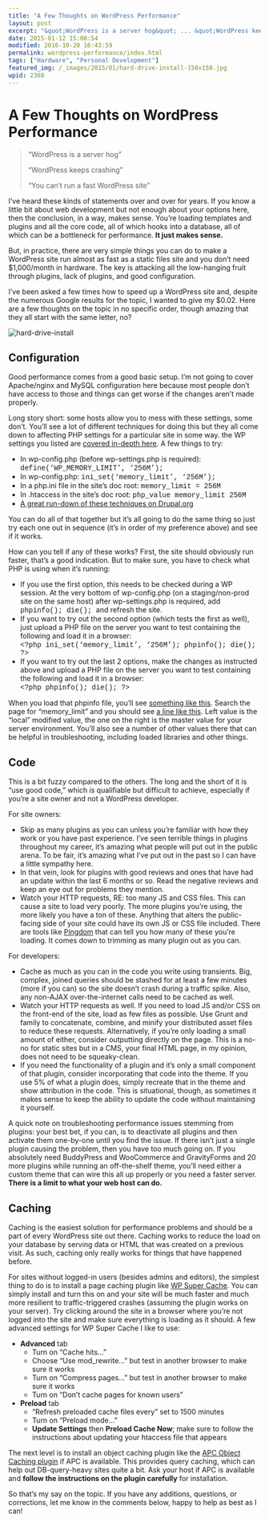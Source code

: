 ```yaml
---
title: "A Few Thoughts on WordPress Performance"
layout: post
excerpt: "&quot;WordPress is a server hog&quot; ... &quot;WordPress keeps crashing&quot; ... &quot;You can't run a fast WordPress site&quot; ... I've heard these kinds of statements over and over for years."
date: 2015-01-12 15:00:54
modified: 2016-10-20 16:43:59
permalink: wordpress-performance/index.html
tags: ["Hardware", "Personal Development"]
featured_img: /_images/2015/01/hard-drive-install-150x150.jpg
wpid: 2368
---
```


# A Few Thoughts on WordPress Performance

> “WordPress is a server hog”
> 
> “WordPress keeps crashing”
> 
> “You can’t run a fast WordPress site”

I’ve heard these kinds of statements over and over for years. If you know a little bit about web development but not enough about your options here, then the conclusion, in a way, makes sense. You’re loading templates and plugins and all the core code, all of which hooks into a database, all of which can be a bottleneck for performance. **It just makes sense.**

But, in practice, there are very simple things you can do to make a WordPress site run almost as fast as a static files site and you don’t need $1,000/month in hardware. The key is attacking all the low-hanging fruit through plugins, lack of plugins, and good configuration.

I’ve been asked a few times how to speed up a WordPress site and, despite the numerous Google results for the topic, I wanted to give my $0.02. Here are a few thoughts on the topic in no specific order, though amazing that they all start with the same letter, no?

![hard-drive-install](/_images/2015/01/hard-drive-install.jpg)

Configuration
-------------

Good performance comes from a good basic setup. I’m not going to cover Apache/nginx and MySQL configuration here because most people don’t have access to those and things can get worse if the changes aren’t made properly.

Long story short: some hosts allow you to mess with these settings, some don’t. You’ll see a lot of different techniques for doing this but they all come down to affecting PHP settings for a particular site in some way. the WP settings you listed are [covered in-depth here](http://codex.wordpress.org/Editing_wp-config.php#Increasing_memory_allocated_to_PHP). A few things to try:

- In wp-config.php (before wp-settings.php is required): <span style="font-family: 'courier new', monospace;">define(‘WP\_MEMORY\_LIMIT’, ‘256M’);  
  </span>
- In wp-config.php: <span style="font-family: 'courier new', monospace;">ini\_set(‘memory\_limit’, ‘256M’);</span>
- In a php.ini file in the site’s doc root: <span style="font-family: 'courier new', monospace;">memory\_limit = 256M</span>
- In .htaccess in the site’s doc root: <span style="font-family: 'courier new', monospace;">php\_value memory\_limit 256M</span>
- [A great run-down of these techniques on Drupal.org](https://www.drupal.org/node/207036)

You can do all of that together but it’s all going to do the same thing so just try each one out in sequence (it’s in order of my preference above) and see if it works.

How can you tell if any of these works? First, the site should obviously run faster, that’s a good indication. But to make sure, you have to check what PHP is using when it’s running:

- If you use the first option, this needs to be checked during a WP session. At the very bottom of wp-config.php (on a staging/non-prod site on the same host) after wp-settings.php is required, add <span style="font-family: 'courier new', monospace;">phpinfo(); die(); </span>and refresh the site.
- If you want to try out the second option (which tests the first as well), just upload a PHP file on the server you want to test containing the following and load it in a browser:  
  <span style="font-family: 'courier new', monospace;">&lt;?php ini\_set(‘memory\_limit’, ‘256M’); phpinfo(); die(); ?&gt;</span>
- If you want to try out the last 2 options, make the changes as instructed above and upload a PHP file on the server you want to test containing the following and load it in a browser:  
  <span style="font-family: 'courier new', monospace;">&lt;?php phpinfo(); die(); ?&gt;</span>

When you load that phpinfo file, you’ll see [something like this](https://www.dropbox.com/s/rr48g0a7gyqt23b/Screenshot%202014-10-15%2012.58.49.png?dl=0). Search the page for “memory\_limit” and you should see [a line like this](https://www.dropbox.com/s/ajze75e2nj6fgl8/Screenshot%202014-10-15%2012.59.11.png?dl=0). Left value is the “local” modified value, the one on the right is the master value for your server environment. You’ll also see a number of other values there that can be helpful in troubleshooting, including loaded libraries and other things.

Code
----

This is a bit fuzzy compared to the others. The long and the short of it is “use good code,” which *is* qualifiable but difficult to achieve, especially if you’re a site owner and not a WordPress developer.

For site owners:

- Skip as many plugins as you can unless you’re familiar with how they work or you have past experience. I’ve seen terrible things in plugins throughout my career, it’s amazing what people will put out in the public arena. To be fair, it’s amazing what I’ve put out in the past so I can have a little sympathy here.
- In that vein, look for plugins with good reviews and ones that have had an update within the last 6 months or so. Read the negative reviews and keep an eye out for problems they mention.
- Watch your HTTP requests, RE: too many JS and CSS files. This can cause a site to load very poorly. The more plugins you’re using, the more likely you have a ton of these. Anything that alters the public-facing side of your site could have its own JS or CSS file included. There are tools like [Pingdom](http://tools.pingdom.com/) that can tell you how many of these you’re loading. It comes down to trimming as many plugin out as you can.

For developers:

- Cache as much as you can in the code you write using transients. Big, complex, joined queries should be stashed for at least a few minutes (more if you can) so the site doesn’t crash during a traffic spike. Also, any non-AJAX over-the-internet calls need to be cached as well.
- Watch your HTTP requests as well. If you need to load JS and/or CSS on the front-end of the site, load as few files as possible. Use Grunt and family to concatenate, combine, and minify your distributed asset files to reduce these requests. Alternatively, if you’re only loading a small amount of either, consider outputting directly on the page. This is a no-no for static sites but in a CMS, your final HTML page, in my opinion, does not need to be squeaky-clean.
- If you need the functionality of a plugin and it’s only a small component of that plugin, consider incorporating that code into the theme. If you use 5% of what a plugin does, simply recreate that in the theme and show attribution in the code. This is situational, though, as sometimes it makes sense to keep the ability to update the code without maintaining it yourself.

A quick note on troubleshooting performance issues stemming from plugins: your best bet, if you can, is to deactivate all plugins and then activate them one-by-one until you find the issue. If there isn’t just a single plugin causing the problem, then you have too much going on. If you absolutely need BuddyPress and WooCommerce and GravityForms and 20 more plugins while running an off-the-shelf theme, you’ll need either a custom theme that can wire this all up properly or you need a faster server. **There is a limit to what your web host can do.**

Caching
-------

Caching is the easiest solution for performance problems and should be a part of every WordPress site out there. Caching works to reduce the load on your database by serving data or HTML that was created on a previous visit. As such, caching only really works for things that have happened before.

For sites without logged-in users (besides admins and editors), the simplest thing to do is to install a page caching plugin like [WP Super Cache](https://wordpress.org/plugins/wp-super-cache/). You can simply install and turn this on and your site will be much faster and much more resilient to traffic-triggered crashes (assuming the plugin works on your server). Try clicking around the site in a browser where you’re not logged into the site and make sure everything is loading as it should. A few advanced settings for WP Super Cache I like to use:

- **Advanced** tab 
  - Turn on “Cache hits…”
  - Choose “Use mod\_rewrite…” but test in another browser to make sure it works
  - Turn on “Compress pages…” but test in another browser to make sure it works
  - Turn on “Don’t cache pages for known users”
- **Preload** tab 
  - “Refresh preloaded cache files every” set to 1500 minutes
  - Turn on “Preload mode…”
  - **Update Settings** then **Preload Cache Now**; make sure to follow the instructions about updating your htaccess file that appears

The next level is to install an object caching plugin like the [APC Object Caching plugin](https://wordpress.org/plugins/apc/) if APC is available. This provides query caching, which can help out DB-query-heavy sites quite a bit. Ask your host if APC is available and **follow the instructions on the plugin carefully** for installation.

So that’s my say on the topic. If you have any additions, questions, or corrections, let me know in the comments below, happy to help as best as I can!